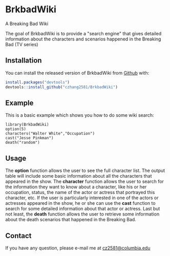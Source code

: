 
<!-- README.md is generated from README.Rmd. Please edit that file -->

# BrkbadWiki
A Breaking Bad Wiki

The goal of BrkbadWiki is to provide a "search engine" that gives detailed information about the characters and scenarios happened in the Breaking Bad (TV series)

## Installation

You can install the released version of BrkbadWiki from [Github](https://github.com) with:

``` r
install.packages("devtools")
devtools::install_github("czhang2581/BrkbadWiki")
```

## Example

This is a basic example which shows you how to do some wiki search:

```{r example}
library(BrkbadWiki)
option(5)
characters("Walter White","Occupation")
cast("Jesse Pinkman")
death("random")
```


## Usage

The __option__ function allows the user to see the full character list. The output table will include some basic information about all the characters that appeared in the show.
The __character__ function allows the user to search for the information they want to know about a character, like his or her occupation, status, the name of the actor or actress that portrayed this character, etc. 
If the user is particularly interested in one of the actors or actresses appeared in the show, he or she can use the __cast__ function to search for some detailed information about that actor or actress.
Last but not least, the __death__ function allows the user to retrieve some information about the death scenarios that happened in the Breaking Bad.


## Contact
If you have any question, please e-mail me at <cz2581@columbia.edu> 

